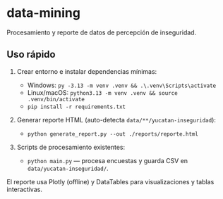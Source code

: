 # data-mining

Procesamiento y reporte de datos de percepción de inseguridad.

## Uso rápido

1. Crear entorno e instalar dependencias mínimas:
   - Windows: `py -3.13 -m venv .venv && .\.venv\Scripts\activate`
   - Linux/macOS: `python3.13 -m venv .venv && source .venv/bin/activate`
   - `pip install -r requirements.txt`

2. Generar reporte HTML (auto-detecta `data/**/yucatan-inseguridad`):
   - `python generate_report.py --out ./reports/reporte.html`

3. Scripts de procesamiento existentes:
   - `python main.py` — procesa encuestas y guarda CSV en `data/yucatan-inseguridad/`.

El reporte usa Plotly (offline) y DataTables para visualizaciones y tablas interactivas.
